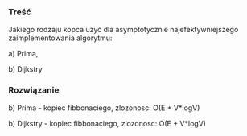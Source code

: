 ### Treść
Jakiego rodzaju kopca użyć dla asymptotycznie najefektywniejszego zaimplementowania
algorytmu:

a) Prima, 

b) Dijkstry

### Rozwiązanie

b) Prima - kopiec fibbonaciego, zlozonosc: O(E + V*logV)

b) Dijkstry - kopiec fibbonaciego, zlozonosc: O(E + V*logV)
